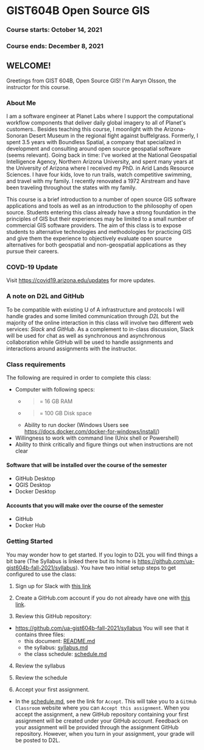 # GIST604B Open Source GIS
### Course starts: October 14, 2021
### Course ends: December 8, 2021

## WELCOME!

Greetings from GIST 604B, Open Source GIS! I'm Aaryn Olsson, the instructor for this course. 

### About Me
I am a software engineer at Planet Labs where I support the computational workflow components that deliver daily global imagery to all of Planet's customers.. Besides teaching this course, I moonlight with the Arizona-Sonoran Desert Museum in the regional fight against buffelgrass. Formerly, I spent 3.5 years with Boundless Spatial, a company that specialized in development and consulting around open source geospatial software (seems relevant). Going back in time: I've worked at the National Geospatial Intelligence Agency, Northern Arizona University, and spent many years at the University of Arizona where I received my PhD. in Arid Lands Resource Sciences. I have four kids, love to run trails, watch competitive swimming, and travel with my family. I recently renovated a 1972 Airstream and have been traveling throughout the states with my family. 

This course is a brief introduction to a number of open source GIS software applications and tools as well as an introduction to the philosophy of open source. Students entering this class already have a strong foundation in the principles of GIS but their experiences may be limited to a small number of commercial GIS software providers. The aim of this class is to expose students to alternative technologies and methodologies for practicing GIS and give them the experience to objectively evaluate open source alternatives for both geospatial and non-geospatial applications as they pursue their careers.

### COVD-19 Update ###

Visit https://covid19.arizona.edu/updates for more updates.

### A note on D2L and GitHub
To be compatible with existing U of A infrastructure and protocols I will handle grades and some limited communication through *D2L* but the majority of the online interaction in this class will involve two different web services: *Slack* and *GitHub*. As a complement to in-class discussion, Slack will be used for chat as well as synchronous and asynchronous collaboration while GitHub will be used to handle assignments and interactions around assignments with the instructor.

### Class requirements
The following are required in order to complete this class:
- Computer with following specs:
  - >= 16 GB RAM
  - >= 100 GB Disk space
  - Ability to run docker (Windows Users see https://docs.docker.com/docker-for-windows/install/)
- Willingness to work with command line (Unix shell or Powershell)
- Ability to think critically and figure things out when instructions are not clear

#### Software that will be installed over the course of the semester
- GitHub Desktop
- QGIS Desktop
- Docker Desktop

#### Accounts that you will make over the course of the semester
- GitHub
- Docker Hub

### Getting Started
You may wonder how to get started. If you login to D2L you will find things a bit bare (The Syllabus is linked there but its home is https://github.com/ua-gist604b-fall-2021/syllabus). You have two initial setup steps to get configured to use the class:

1) Sign up for Slack with [this link](https://join.slack.com/t/uagist/shared_invite/enQtNTI1MjMzNzAxOTA3LTM2ZmRmOTY0ZTk1YTRkOWEyYWNlN2Q2OTkxZDkzMzViODYyYTdiNWRmZTFiYzA5MTk0MWNiOWI5ZWE5ZTYwOTk)

2) Create a GitHub.com account if you do not already have one with [this link](https://github.com/join). 

3) Review this GitHub repository:
  - https://github.com/ua-gist604b-fall-2021/syllabus
  You will see that it contains three files:
    - this document: [README.md](README.md) 
    - the syllabus: [syllabus.md](syllabus.md)
    - the class schedule: [schedule.md](schedule.md)

4) Review the syllabus

5) Review the schedule

6) Accept your first assignment. 
- In the [schedule.md](schedule.md), see the link for `Accept`. This will take you to a `GitHub Classroom` website where you can `Accept this assignment`. When you accept the assignment, a new GitHub repository containing your first assignment will be created under your GitHub account. Feedback on your assignment will be provided through the assignment GitHub repository. However, when you turn in your assignment, your grade will be posted to D2L.
